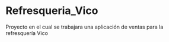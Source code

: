 # Refresqueria_Vico
Proyecto en el cual se trabajara una aplicación de ventas para la refresquería Vico
